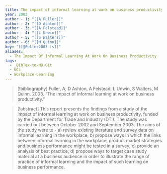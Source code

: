 ```yaml
---
title: The impact of informal learning at work on business productivity
year: 2003
author - 1: "[[A Fuller]]"
author - 2: "[[D Ashton]]"
author - 3: "[[A Felstead]]"
author - 4: "[[L Unwin]]"
author - 5: "[[S Walters]]"
author - 6: "[[M Quinn]]"
key: "[[@Fuller2003-fs]]"
aliases:
  - The Impact Of Informal Learning At Work On Business Productivity
tags:
  - _BibTex-to-MD-Git
  - UCL
  - Workplace-Learning
---
```


> [!bibliography]
> Fuller, A, D Ashton, A Felstead, L Unwin, S Walters, M Quinn. 2003. “The impact of informal learning at work on business productivity.” 

> [!abstract]
> This report presents the findings from a study of the impact of informal learning at work on business productivity, funded by the Department for Trade and Industry (DTI). The study was carried out between October 2002 and September 2003. The aims of the study were to -  a) review existing literature and survey data on informal learning in the workplace; b) propose ways in which the links between informal learning in the workplace, product market strategies and business performance might be tested in a survey; c) provide an analysis of best practice; d) propose ways to target case study material at a business audience in order to illustrate the range of practice of informal learning and the impact of such learning on business performance.